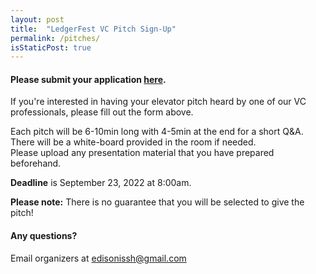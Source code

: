 ```yaml
---
layout: post
title:  "LedgerFest VC Pitch Sign-Up"
permalink: /pitches/  
isStaticPost: true
---
```

#### Please submit your application [here](https://docs.google.com/forms/d/e/1FAIpQLSeChU8Sd_sbDjN9SY00A0AIjTLyyWepu1shG93U67d_kwp9iQ/viewform).

If you're interested in having your elevator pitch heard by one of our VC professionals, please fill out the form above.

Each pitch will be 6-10min long with 4-5min at the end for a short Q&A. <br/>
There will be a white-board provided in the room if needed.<br/>
Please upload any presentation material that you have prepared beforehand.<br/>



__Deadline__ is September 23, 2022 at 8:00am.

__Please note:__ There is no guarantee that you will be selected to give the pitch!

#### Any questions? 
Email organizers at [edisonissh@gmail.com](mailto:edisonissh@gmail.com)
